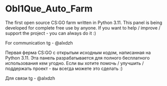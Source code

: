# Obl1Que_Auto_Farm
The first open source CS:GO farm written in Python 3.11.
This panel is being developed for complete free use by anyone.
If you want to help / improve / support the project - you can always do it :)

For communication tg - @alxdzh

Первая ферма CS:GO с открытым исходным кодом, написанная на Python 3.11.
Эта панель разрабатывается для полного бесплатного использования кем угодно.
Если вы хотите помочь / улучшить / поддержать проект - вы всегда можете это сделать :)

Для связи tg - @alxdzh
